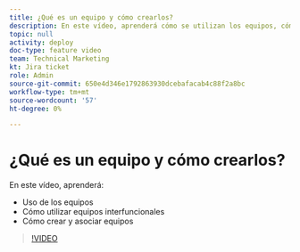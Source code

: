 ```yaml
---
title: ¿Qué es un equipo y cómo crearlos?
description: En este vídeo, aprenderá cómo se utilizan los equipos, cómo usar equipos multifuncionales y cómo crear equipos.
topic: null
activity: deploy
doc-type: feature video
team: Technical Marketing
kt: Jira ticket
role: Admin
source-git-commit: 650e4d346e1792863930dcebafacab4c88f2a8bc
workflow-type: tm+mt
source-wordcount: '57'
ht-degree: 0%

---
```


# ¿Qué es un equipo y cómo crearlos?

En este vídeo, aprenderá:

* Uso de los equipos
* Cómo utilizar equipos interfuncionales
* Cómo crear y asociar equipos

>[!VIDEO](https://video.tv.adobe.com/v/335071/?quality=12&learn=on)
